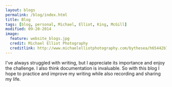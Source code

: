 ```yaml
---
layout: blogs
permalink: /blog/index.html
title: Blog
tags: [blog, personal, Michael, Elliot, King, McGill]
modified: 09-20-2014
image:
  feature: website_blogs.jpg
  credit: Michael Elliot Photography
  creditlink: http://www.michaelelliotphotography.com/bythesea/h65442b72#h65442b72
---
```


I've always struggled with writing, but I appreciate its importance and enjoy the challenge.  I also think documentation is invaluable.  So with this blog I hope to practice and improve my writing while also recording and sharing my life.